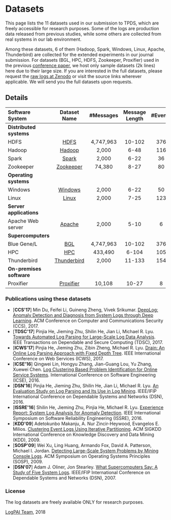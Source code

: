 # Datasets
This page lists the 11 datasets used in our submission to TPDS, which are freely accessible for research purposes. Some of the logs are production data released from previous studies, while some others are collected from real systems in our lab environment.

Among these datasets, 6 of them (Hadoop, Spark, Windows, Linux, Apache, Thunderbird) are collected for the extended experiments in our journal submission. For datasets (BGL, HPC, HDFS, Zookeeper, Proxifier) used in the previous [conference paper](http://ieeexplore.ieee.org/document/8029742/), we host only sample datasets (2k lines) here due to their large size. If you are interested in the full datasets, please request the [raw logs at Zenodo](https://doi.org/10.5281/zenodo.1144100) or visit the source links wherever applicable. We will send you the full datasets upon requests.

Details
--------
| Software System          |         Dataset Name         |  #Messages  |   Message Length   | #Events | Source Link | 
| :----------------------- | :--------------------------: | :--------: | :---------: | :------------------: | :------------------: |
| **Distributed systems**     |                              |            |             |          |                      |
| HDFS                     |   [HDFS](./2kHDFS)    | 4,747,963 | 10-102  |  376  |     [Link](http://iiis.tsinghua.edu.cn/~weixu/sospdata.html) |
| Hadoop                   |      [Hadoop](./Hadoop)      |    2,000    |   6-48    |        116        | |
| Spark                    |       [Spark](./Spark)       |    2,000    | 6-22    |     36   | |
| Zookeeper                |   [Zookeeper](./2kZookeeper)   | 74,380  |   8-27    | 80  |
| **Operating systems**    |                              |            |             |          |                      |
| Windows                  |     [Windows](./Windows)     | 2,000 | 6-22 | 50  |                |
| Linux                    |       [Linux](./Linux)       | 2,000 |   7-25    |  123  |              |
| **Server applications**     |                              |            |             |          |                      |
| Apache Web server        |      [Apache](./Apache)      | 2,000 |   5-10    |  6  |               |
| **Supercomputers**       |                              |            |             |          |                      |
| Blue Gene/L              |         [BGL](./2kBGL)        | 4,747,963 |  10-102  | 376 |  [Link](https://www.usenix.org/cfdr-data) |
| HPC                      |         [HPC](./2kHPC)         |    433,490    |   6-104   | 105  |            |
| Thunderbird              | [Thunderbird](./Thunderbird) |  2,000  | 11-133 | 154  |                |
| **On-premises software** |                              |            |             |          |                      |
| Proxifier                |   [Proxifier](./2kProxifier)   |    10,108    |   10-27    |  8  |               |

### Publications using these datasets
+ [**CCS'17**] Min Du, Feifei Li, Guineng Zheng, Vivek Srikumar. [DeepLog: Anomaly Detection and Diagnosis from System Logs through Deep Learning](https://acmccs.github.io/papers/p1285-duA.pdf). ACM Conference on Computer and Communications Security (CCS), 2017.
+ [**TDSC'17**] Pinjia He, Jieming Zhu, Shilin He, Jian Li, Michael R. Lyu. [Towards Automated Log Parsing for Large-Scale Log Data Analysis](http://jiemingzhu.github.io/pub/pjhe_tdsc2017.pdf). IEEE Transactions on Dependable and Secure Computing (TDSC), 2017.
+ [**ICWS'17**] Pinjia He, Jieming Zhu, Zibin Zheng, Michael R. Lyu. [Drain: An Online Log Parsing Approach with Fixed Depth Tree](http://jiemingzhu.github.io/pub/pjhe_icws2017.pdf). IEEE International Conference on Web Services (ICWS), 2017.
+ [**ICSE'16**] Qingwei Lin, Hongyu Zhang, Jian-Guang Lou, Yu Zhang, Xuewei Chen. [Log Clustering Based Problem Identification for Online Service Systems](http://ieeexplore.ieee.org/document/7883294/). International Conference on Software Engineering (ICSE), 2016.
+ [**DSN'16**] Pinjia He, Jieming Zhu, Shilin He, Jian Li, Michael R. Lyu. [An Evaluation Study on Log Parsing and Its Use in Log Mining](http://jiemingzhu.github.io/pub/pjhe_dsn2016.pdf). IEEE/IFIP International Conference on Dependable Systems and Networks (DSN), 2016.
+ [**ISSRE'16**] Shilin He, Jieming Zhu, Pinjia He, Michael R. Lyu. [Experience Report: System Log Analysis for Anomaly Detection](http://jiemingzhu.github.io/pub/slhe_issre2016.pdf). IEEE International Symposium on Software Reliability Engineering (ISSRE), 2016.
+ [**KDD'09**] Adetokunbo Makanju, A. Nur Zincir-Heywood, Evangelos E. Milios. [Clustering Event Logs Using Iterative Partitioning](http://citeseerx.ist.psu.edu/viewdoc/download?doi=10.1.1.503.7668&rep=rep1&type=pdf). ACM SIGKDD International Conference on Knowledge Discovery and Data Mining (KDD), 2009.
+ [**SOSP'09**] Wei Xu, Ling Huang, Armando Fox, David A. Patterson, Michael I. Jordan. [Detecting Large-Scale System Problems by Mining Console Logs](https://www.sigops.org/sosp/sosp09/papers/xu-sosp09.pdf). ACM Symposium on Operating Systems Principles (SOSP), 2009. 
+ [**DSN'07**] Adam J. Oliner, Jon Stearley. [What Supercomputers Say: A Study of Five System Logs](http://ieeexplore.ieee.org/document/4273008/). IEEE/IFIP International Conference on Dependable Systems and Networks (DSN), 2007.

### License
The log datasets are freely available ONLY for research purposes. 

[LogPAI Team](https://github.com/orgs/logpai/people), 2018
